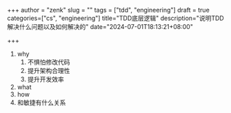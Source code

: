 +++
author = "zenk"
slug = ""
tags = ["tdd", "engineering"]
draft = true
categories=["cs", "engineering"]
title="TDD底层逻辑"
description="说明TDD解决什么问题以及如何解决的"
date="2024-07-01T18:13:21+08:00"

+++

1. why
   1. 不惧怕修改代码
   2. 提升架构合理性
   3. 提升开发效率
2. what
3. how
4. 和敏捷有什么关系
